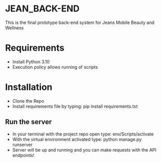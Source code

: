 # JEAN_BACK-END
This is the final prototype back-end system for Jeans Mobile Beauty and Wellness

# Requirements
 - Install Python 3.10
 - Execution policy allows running of scripts
 
# Installation
- Clone the Repo
- Install requirements file by typing: pip install requirements.txt
## Run the server
 - In your terminal with the project repo open type: env/Scripts/activate
 - With the virtual environment activated type: python manage.py runserver
 - Server will be up and running and you can make requests with the API endpoints!

